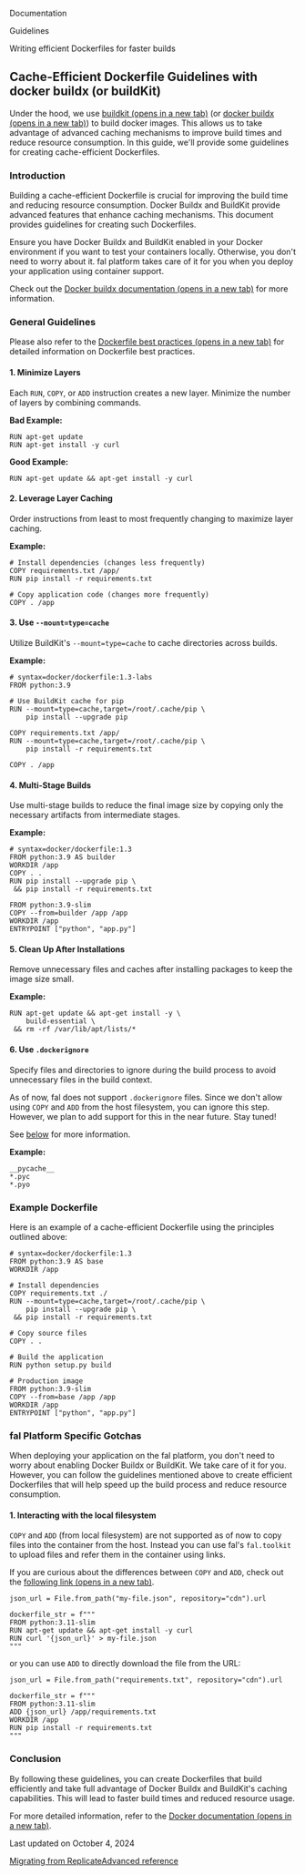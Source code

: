 Documentation

Guidelines

Writing efficient Dockerfiles for faster builds

Cache-Efficient Dockerfile Guidelines with docker buildx (or buildKit)[](#cache-efficient-dockerfile-guidelines-with-docker-buildx-or-buildkit)
-----------------------------------------------------------------------------------------------------------------------------------------------

Under the hood, we use [buildkit (opens in a new tab)](https://docs.docker.com/build/buildkit) (or [docker buildx (opens in a new tab)](https://docs.docker.com/reference/cli/docker/buildx)) to build docker images. This allows us to take advantage of advanced caching mechanisms to improve build times and reduce resource consumption. In this guide, we'll provide some guidelines for creating cache-efficient Dockerfiles.

### Introduction[](#introduction)

Building a cache-efficient Dockerfile is crucial for improving the build time and reducing resource consumption. Docker Buildx and BuildKit provide advanced features that enhance caching mechanisms. This document provides guidelines for creating such Dockerfiles.

Ensure you have Docker Buildx and BuildKit enabled in your Docker environment if you want to test your containers locally. Otherwise, you don't need to worry about it. fal platform takes care of it for you when you deploy your application using container support.

Check out the [Docker buildx documentation (opens in a new tab)](https://github.com/docker/buildx) for more information.

### General Guidelines[](#general-guidelines)

Please also refer to the [Dockerfile best practices (opens in a new tab)](https://docs.docker.com/build/building/best-practices) for detailed information on Dockerfile best practices.

#### 1\. Minimize Layers[](#1-minimize-layers)

Each `RUN`, `COPY`, or `ADD` instruction creates a new layer. Minimize the number of layers by combining commands.

**Bad Example:**

    RUN apt-get update
    RUN apt-get install -y curl

**Good Example:**

    RUN apt-get update && apt-get install -y curl

#### 2\. Leverage Layer Caching[](#2-leverage-layer-caching)

Order instructions from least to most frequently changing to maximize layer caching.

**Example:**

    # Install dependencies (changes less frequently)
    COPY requirements.txt /app/
    RUN pip install -r requirements.txt

    # Copy application code (changes more frequently)
    COPY . /app

#### 3\. Use `--mount=type=cache`[](#3-use---mounttypecache)

Utilize BuildKit's `--mount=type=cache` to cache directories across builds.

**Example:**

    # syntax=docker/dockerfile:1.3-labs
    FROM python:3.9

    # Use BuildKit cache for pip
    RUN --mount=type=cache,target=/root/.cache/pip \
        pip install --upgrade pip

    COPY requirements.txt /app/
    RUN --mount=type=cache,target=/root/.cache/pip \
        pip install -r requirements.txt

    COPY . /app

#### 4\. Multi-Stage Builds[](#4-multi-stage-builds)

Use multi-stage builds to reduce the final image size by copying only the necessary artifacts from intermediate stages.

**Example:**

    # syntax=docker/dockerfile:1.3
    FROM python:3.9 AS builder
    WORKDIR /app
    COPY . .
    RUN pip install --upgrade pip \
     && pip install -r requirements.txt

    FROM python:3.9-slim
    COPY --from=builder /app /app
    WORKDIR /app
    ENTRYPOINT ["python", "app.py"]

#### 5\. Clean Up After Installations[](#5-clean-up-after-installations)

Remove unnecessary files and caches after installing packages to keep the image size small.

**Example:**

    RUN apt-get update && apt-get install -y \
        build-essential \
     && rm -rf /var/lib/apt/lists/*

#### 6\. Use `.dockerignore`[](#6-use-dockerignore)

Specify files and directories to ignore during the build process to avoid unnecessary files in the build context.

As of now, fal does not support `.dockerignore` files. Since we don't allow using `COPY` and `ADD` from the host filesystem, you can ignore this step. However, we plan to add support for this in the near future. Stay tuned!

See [below](/docs/guidelines/dockerfile#1-interacting-with-the-local-filesystem) for more information.

**Example:**

    __pycache__
    *.pyc
    *.pyo

### Example Dockerfile[](#example-dockerfile)

Here is an example of a cache-efficient Dockerfile using the principles outlined above:

    # syntax=docker/dockerfile:1.3
    FROM python:3.9 AS base
    WORKDIR /app

    # Install dependencies
    COPY requirements.txt ./
    RUN --mount=type=cache,target=/root/.cache/pip \
        pip install --upgrade pip \
     && pip install -r requirements.txt

    # Copy source files
    COPY . .

    # Build the application
    RUN python setup.py build

    # Production image
    FROM python:3.9-slim
    COPY --from=base /app /app
    WORKDIR /app
    ENTRYPOINT ["python", "app.py"]

### fal Platform Specific Gotchas[](#fal-platform-specific-gotchas)

When deploying your application on the fal platform, you don't need to worry about enabling Docker Buildx or BuildKit. We take care of it for you. However, you can follow the guidelines mentioned above to create efficient Dockerfiles that will help speed up the build process and reduce resource consumption.

#### 1\. Interacting with the local filesystem[](#1-interacting-with-the-local-filesystem)

`COPY` and `ADD` (from local filesystem) are not supported as of now to copy files into the container from the host. Instead you can use fal's `fal.toolkit` to upload files and refer them in the container using links.

If you are curious about the differences between `COPY` and `ADD`, check out the [following link (opens in a new tab)](https://www.baeldung.com/ops/docker-copy-add).

    json_url = File.from_path("my-file.json", repository="cdn").url

    dockerfile_str = f"""
    FROM python:3.11-slim
    RUN apt-get update && apt-get install -y curl
    RUN curl '{json_url}' > my-file.json
    """

or you can use `ADD` to directly download the file from the URL:

    json_url = File.from_path("requirements.txt", repository="cdn").url

    dockerfile_str = f"""
    FROM python:3.11-slim
    ADD {json_url} /app/requirements.txt
    WORKDIR /app
    RUN pip install -r requirements.txt
    """

### Conclusion[](#conclusion)

By following these guidelines, you can create Dockerfiles that build efficiently and take full advantage of Docker Buildx and BuildKit's caching capabilities. This will lead to faster build times and reduced resource usage.

For more detailed information, refer to the [Docker documentation (opens in a new tab)](https://docs.docker.com/build).

Last updated on October 4, 2024

[Migrating from Replicate](/docs/migration-guidelines/replicate "Migrating from Replicate")[Advanced reference](/docs/advanced-reference "Advanced reference")
